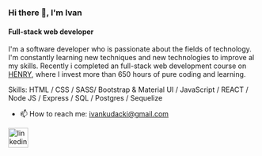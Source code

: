### Hi there 👋, I'm Ivan 
#### Full-stack web developer
I'm a software developer who is passionate about the fields of technology. I'm constantly learning new techniques and new technologies to improve al my skills. Recently i completed an full-stack web development course on [HENRY](https://soyhenry.com/), where I invest more than 650 hours of pure coding and learning.

Skills: HTML / CSS / SASS/ Bootstrap & Material UI / JavaScript / REACT / Node JS / Express / SQL / Postgres / Sequelize

- 📫 How to reach me: ivankudacki@gmail.com 


[<img src='https://image.flaticon.com/icons/png/512/174/174857.png' alt='linkedin' height='40'>](https://www.linkedin.com/in/https://www.linkedin.com/in/ivan-kudacki-b769a4154//)  
